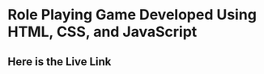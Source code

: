 # Role Playing Game Developed Using HTML, CSS, and JavaScript 

## Here is the Live Link
[visit link]: (https://ornate-tarsier-8c5a81.netlify.app/)
